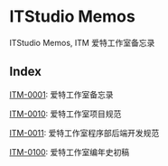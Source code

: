 # ITStudio Memos

ITStudio Memos, ITM 爱特工作室备忘录

## Index

[ITM-0001](./documents/ITM-0001.txt): 爱特工作室备忘录

[ITM-0010](./documents/ITM-0010.txt): 爱特工作室项目规范

[ITM-0011](./documents/ITM-0011.txt): 爱特工作室程序部后端开发规范

[ITM-0100](./documents/ITM-0100.txt): 爱特工作室编年史初稿
